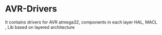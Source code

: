 # AVR-Drivers
It contains drivers for AVR  atmega32, components in each layer HAL, MACL , Lib based on layered architecture
